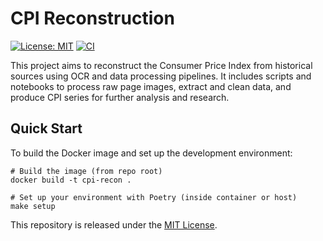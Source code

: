# CPI Reconstruction

[![License: MIT](https://img.shields.io/badge/License-MIT-yellow.svg)](LICENSE)
[![CI](https://github.com/Aywa501/cpi-reconstruction/actions/workflows/ci.yml/badge.svg?branch=main)](https://github.com/Aywa501/cpi-reconstruction/actions/workflows/ci.yml)

This project aims to reconstruct the Consumer Price Index from historical sources using OCR and data processing pipelines. It includes scripts and notebooks to process raw page images, extract and clean data, and produce CPI series for further analysis and research.

## Quick Start

To build the Docker image and set up the development environment:

```
# Build the image (from repo root)
docker build -t cpi-recon .

# Set up your environment with Poetry (inside container or host)
make setup
```

This repository is released under the [MIT License](LICENSE).
